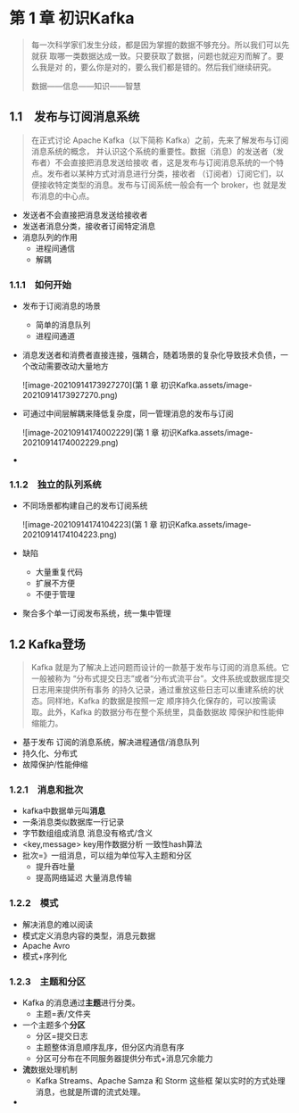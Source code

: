 # 第 1 章 初识Kafka

> 每一次科学家们发生分歧，都是因为掌握的数据不够充分。所以我们可以先就获 取哪一类数据达成一致。只要获取了数据，问题也就迎刃而解了。要么我是对 的，要么你是对的，要么我们都是错的。然后我们继续研究。
>
> 数据——信息——知识——智慧

## 1.1　发布与订阅消息系统

> 在正式讨论 Apache Kafka（以下简称 Kafka）之前，先来了解发布与订阅消息系统的概念， 并认识这个系统的重要性。数据（消息）的发送者（发布者）不会直接把消息发送给接收 者，这是发布与订阅消息系统的一个特点。发布者以某种方式对消息进行分类，接收者 （订阅者）订阅它们，以便接收特定类型的消息。发布与订阅系统一般会有一个 broker，也 就是发布消息的中心点。

- 发送者不会直接把消息发送给接收者
- 发送者消息分类，接收者订阅特定消息
- 消息队列的作用
  - 进程间通信
  - 解耦

### 1.1.1　如何开始

- 发布于订阅消息的场景

  - 简单的消息队列
  - 进程间通道

- 消息发送者和消费者直接连接，强耦合，随着场景的复杂化导致技术负债，一个改动需要改动大量地方

  ![image-20210914173927270](第 1 章 初识Kafka.assets/image-20210914173927270.png)

- 可通过中间层解耦来降低复杂度，同一管理消息的发布与订阅

  ![image-20210914174002229](第 1 章 初识Kafka.assets/image-20210914174002229.png)

- 

### 1.1.2　独立的队列系统

- 不同场景都构建自己的发布订阅系统

  ![image-20210914174104223](第 1 章 初识Kafka.assets/image-20210914174104223.png)

- 缺陷

  - 大量重复代码
  - 扩展不方便
  - 不便于管理

- 聚合多个单一订阅发布系统，统一集中管理

## 1.2 Kafka登场

> Kafka 就是为了解决上述问题而设计的一款基于发布与订阅的消息系统。它一般被称为 “分布式提交日志”或者“分布式流平台”。文件系统或数据库提交日志用来提供所有事务 的持久记录，通过重放这些日志可以重建系统的状态。同样地，Kafka 的数据是按照一定 顺序持久化保存的，可以按需读取。此外，Kafka 的数据分布在整个系统里，具备数据故 障保护和性能伸缩能力。

- 基于发布 订阅的消息系统，解决进程通信/消息队列
- 持久化、分布式
- 故障保护/性能伸缩

### 1.2.1　消息和批次

- kafka中数据单元叫**消息**
- 一条消息类似数据库一行记录
- 字节数组组成消息 消息没有格式/含义
- <key,message> key用作数据分析 一致性hash算法
- 批次=》一组消息，可以组为单位写入主题和分区
  - 提升吞吐量
  - 提高网络延迟 大量消息传输

### 1.2.2　模式

- 解决消息的难以阅读
- 模式定义消息内容的类型，消息元数据
- Apache Avro
- 模式+序列化

### 1.2.3　主题和分区

- Kafka 的消息通过**主题**进行分类。
  - 主题=表/文件夹
- 一个主题多个**分区**
  - 分区=提交日志
  - 主题整体消息顺序乱序，但分区内消息有序
  - 分区可分布在不同服务器提供分布式+消息冗余能力
- **流**数据处理机制
  - Kafka Streams、Apache Samza 和 Storm 这些框 架以实时的方式处理消息，也就是所谓的流式处理。
- 